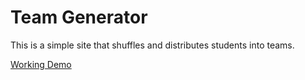 # Team Generator
This is a simple site that shuffles and distributes students into teams.

[Working Demo](https://jeffhow.github.io/team-generator/)
